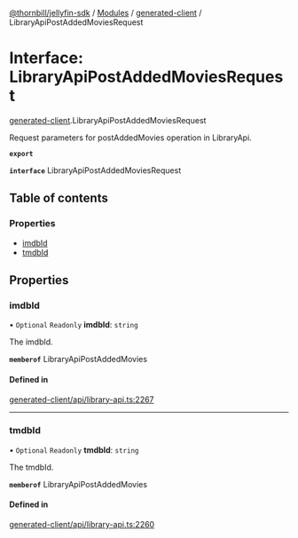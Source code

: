 [@thornbill/jellyfin-sdk](../README.md) / [Modules](../modules.md) / [generated-client](../modules/generated_client.md) / LibraryApiPostAddedMoviesRequest

# Interface: LibraryApiPostAddedMoviesRequest

[generated-client](../modules/generated_client.md).LibraryApiPostAddedMoviesRequest

Request parameters for postAddedMovies operation in LibraryApi.

**`export`**

**`interface`** LibraryApiPostAddedMoviesRequest

## Table of contents

### Properties

- [imdbId](generated_client.LibraryApiPostAddedMoviesRequest.md#imdbid)
- [tmdbId](generated_client.LibraryApiPostAddedMoviesRequest.md#tmdbid)

## Properties

### imdbId

• `Optional` `Readonly` **imdbId**: `string`

The imdbId.

**`memberof`** LibraryApiPostAddedMovies

#### Defined in

[generated-client/api/library-api.ts:2267](https://github.com/jellyfin/jellyfin-sdk-typescript/blob/7402732/src/generated-client/api/library-api.ts#L2267)

___

### tmdbId

• `Optional` `Readonly` **tmdbId**: `string`

The tmdbId.

**`memberof`** LibraryApiPostAddedMovies

#### Defined in

[generated-client/api/library-api.ts:2260](https://github.com/jellyfin/jellyfin-sdk-typescript/blob/7402732/src/generated-client/api/library-api.ts#L2260)
